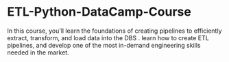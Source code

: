 # ETL-Python-DataCamp-Course
In this course, you’ll learn the foundations of creating pipelines to efficiently extract, transform, and load data into the DBS . learn how to create ETL pipelines, and develop one of the most in-demand engineering skills needed in the market.
